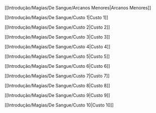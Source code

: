 [[Introdução/Magias/De Sangue/Arcanos Menores|Arcanos Menores]]

[[Introdução/Magias/De Sangue/Custo 1|Custo 1]]

[[Introdução/Magias/De Sangue/Custo 2|Custo 2]]

[[Introdução/Magias/De Sangue/Custo 3|Custo 3]]

[[Introdução/Magias/De Sangue/Custo 4|Custo 4]]

[[Introdução/Magias/De Sangue/Custo 5|Custo 5]]

[[Introdução/Magias/De Sangue/Custo 6|Custo 6]]

[[Introdução/Magias/De Sangue/Custo 7|Custo 7]]

[[Introdução/Magias/De Sangue/Custo 8|Custo 8]]

[[Introdução/Magias/De Sangue/Custo 9|Custo 9]]

[[Introdução/Magias/De Sangue/Custo 10|Custo 10]]